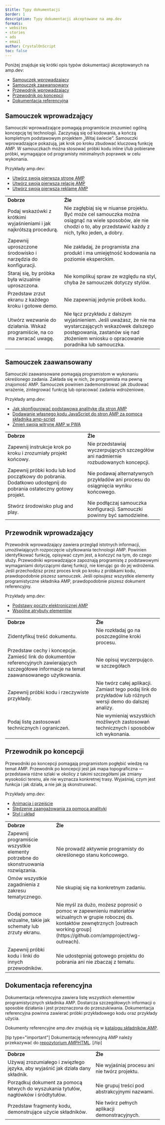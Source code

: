 ```yaml
---
$title: Typy dokumentacji
$order: 1
description: Typy dokumentacji akceptowane na amp.dev
formats:
- websites
- stories
- ads
- email
author: CrystalOnScript
toc: false
---
```


Poniżej znajduje się krótki opis typów dokumentacji akceptowanych na amp.dev:

- [Samouczek wprowadzający](documentation-types.md?format=websites#introductory-tutorial)
- [Samouczek zaawansowany](documentation-types.md?format=websites#advanced-tutorial)
- [Przewodnik wprowadzający](documentation-types.md?format=websites#introductory-guide)
- [Przewodnik po koncepcji](documentation-types.md?format=websites#concept-guide)
- [Dokumentacja referencyjna](documentation-types.md?format=websites#reference-documentation)

## Samouczek wprowadzający <a name="introductory-tutorial"></a>

Samouczki wprowadzające pomagają programiście zrozumieć ogólną koncepcję tej technologii. Zaczynają się od kodowania, a kończą kompletnym podstawowym projektem „Witaj świecie”. Samouczki wprowadzające pokazują, jak krok po kroku zbudować kluczową funkcję AMP. W samouczkach można stosować próbki kodu inline i/lub pobierane próbki, wymagające od programisty minimalnych poprawek w celu wykonania.

Przykłady amp.dev:

- [Utwórz swoją pierwszą stronę AMP](../../../../documentation/guides-and-tutorials/start/create/index.md?format=websites)
- [Utwórz swoją pierwszą relację AMP](../../../../documentation/guides-and-tutorials/start/visual_story/index.md?format=stories)
- [Utwórz swoją pierwszą reklamę AMP](../../../../documentation/guides-and-tutorials/start/create_amphtml_ad/index.md?format=ads)

<table>
  <tr>
   <td>
<strong>Dobrze</strong>
   </td>
   <td>
<strong>Źle</strong>
   </td>
  </tr>
  <tr>
   <td>Podaj wskazówki z krótkimi wyjaśnieniami i jak najkrótszą procedurą.</td>
   <td>Nie zagłębiaj się w niuanse projektu. Być może cel samouczka można osiągnąć na wiele sposobów, ale nie chodzi o to, aby przedstawić każdy z nich, tylko jeden, a dobry.</td>
  </tr>
  <tr>
   <td>Zapewnij uproszczone środowisko i narzędzia do konfiguracji.</td>
   <td>Nie zakładaj, że programista zna produkt i ma umiejętność kodowania na poziomie eksperckim.</td>
  </tr>
  <tr>
   <td>Staraj się, by próbka była wizualnie uproszczona.</td>
   <td>Nie komplikuj spraw ze względu na styl, chyba że samouczek dotyczy stylów.</td>
  </tr>
  <tr>
   <td>Przedstaw zrzut ekranu z każdego kroku i gotowe demo.</td>
   <td>Nie zapewniaj jedynie próbek kodu.</td>
  </tr>
  <tr>
   <td>Utwórz wezwanie do działania. Wskaż programiście, na co ma zwracać uwagę.</td>
   <td>Nie łącz przykładu z dalszym wyjaśnieniem. Jeśli uważasz, że nie ma wystarczających wskazówek dalszego postępowania, zastanów się nad złożeniem wniosku o opracowanie poradnika lub samouczka.</td>
  </tr>
</table>

## Samouczek zaawansowany <a name="advanced-tutorial"></a>

Samouczki zaawansowane pomagają programistom w wykonaniu określonego zadania. Zakłada się w nich, że programista ma pewną znajomość AMP. Samouczek powinien zademonstrować jak zbudować wrażenie, zintegrować funkcję lub opracować zadania wdrożeniowe.

Przykłady amp.dev:

- [Jak skonfigurować podstawową analitykę dla stron AMP](../../../../documentation/guides-and-tutorials/optimize-measure/tracking-engagement.md?format=websites)
- [Dodawanie własnego kodu JavaScript do stron AMP za pomocą składnika amp-script](../../../../documentation/guides-and-tutorials/develop/custom-javascript-tutorial.md?format=websites)
- [Zmień swoją witrynę AMP w PWA](../../../../documentation/guides-and-tutorials/optimize-measure/amp_to_pwa.md?format=websites)

<table>
  <tr>
   <td>
<strong>Dobrze</strong>
   </td>
   <td>
<strong>Źle</strong>
   </td>
  </tr>
  <tr>
   <td>Zapewnij instrukcje krok po kroku i zrozumiały projekt końcowy.</td>
   <td>Nie przedstawiaj wyczerpujących szczegółów ani nadmiernie rozbudowanych koncepcji.</td>
  </tr>
  <tr>
   <td>Zapewnij próbki kodu lub kod początkowy do pobrania. Dodatkowo udostępnij do pobrania ostateczny gotowy projekt.</td>
   <td>Nie podawaj alternatywnych przykładów ani procesu do osiągnięcia wyniku końcowego.</td>
  </tr>
  <tr>
   <td>Stwórz środowisko plug and play.</td>
   <td>Nie podłączaj samouczka konfiguracji. Samouczki powinny być samodzielne.</td>
  </tr>
</table>

## Przewodnik wprowadzający <a name="introductory-guide"></a>

Przewodnik wprowadzający zawiera przegląd istotnych informacji, umożliwiających rozpoczęcie użytkowania technologii AMP. Powinien identyfikować funkcję, opisywać czym jest, a kończyć na tym, do czego służy. Przewodniki wprowadzające zapoznają programistę z podstawowymi wymaganiami dotyczącymi danej funkcji, nie kierując go do jej wdrożenia. Jeśli przechodzisz przez proces krok po kroku z próbkami kodu, prawdopodobnie piszesz samouczek. Jeśli opisujesz wszystkie elementy programistyczne składnika AMP, prawdopodobnie piszesz dokument referencyjny.

Przykłady amp.dev:

- [Podstawy poczty elektronicznej AMP](../../../../documentation/guides-and-tutorials/learn/email_fundamentals.md?format=email)
- [Wspólne atrybuty elementów](../../../../documentation/guides-and-tutorials/learn/common_attributes.md?format=websites)

<table>
  <tr>
   <td>
<strong>Dobrze</strong>
   </td>
   <td>
<strong>Źle</strong>
   </td>
  </tr>
  <tr>
   <td>Zidentyfikuj treść dokumentu.</td>
   <td>Nie rozkładaj go na poszczególne kroki procesu.</td>
  </tr>
  <tr>
   <td>Przedstaw cechy i koncepcje. Zamieść link do dokumentów referencyjnych zawierających szczegółowe informacje na temat zaawansowanego użytkowania.</td>
   <td>Nie opisuj wyczerpująco. w szczegółach</td>
  </tr>
  <tr>
   <td>Zapewnij próbki kodu i rzeczywiste przykłady.</td>
   <td>Nie twórz całej aplikacji. Zamiast tego podaj link do przykładów lub różnych wersji demo do dalszej analizy.</td>
  </tr>
  <tr>
   <td>Podaj listę zastosowań technicznych i ograniczeń.</td>
   <td>Nie wymieniaj wszystkich możliwych zastosowań technicznych i sposobów ich wykonania.</td>
  </tr>
</table>

## Przewodnik po koncepcji <a name="concept-guide"></a>

Przewodniki po koncepcji pomagają programistom pogłębić wiedzę na temat AMP. Przewodnik po koncepcji jest jak mapa topograficzna — przedstawia różne szlaki w okolicy z takimi szczegółami jak zmiany wysokości terenu, ale nie wyznacza konkretnej trasy. Wyjaśniaj, czym jest funkcja i jak działa, a nie jak ją skonstruować.

Przykłady amp.dev:

- [Animacja i przejście](../../../../documentation/guides-and-tutorials/develop/animations/triggering_css_animations.md?format=websites)
- [Śledzenie zaangażowania za pomocą analityki](../../../../documentation/guides-and-tutorials/optimize-measure/configure-analytics/index.md?format=websites)
- [Styl i układ](../../../../documentation/guides-and-tutorials/develop/style_and_layout/index.md?format=websites)

<table>
  <tr>
   <td>
<strong>Dobrze</strong>
   </td>
   <td>
<strong>Źle</strong>
   </td>
  </tr>
  <tr>
   <td>Zapewnij programiście wszystkie elementy potrzebne do skonstruowania rozwiązania.</td>
   <td>Nie prowadź aktywnie programisty do określonego stanu końcowego.</td>
  </tr>
  <tr>
   <td>Omów wszystkie zagadnienia z zakresu tematycznego.</td>
   <td>Nie skupiaj się na konkretnym zadaniu.</td>
  </tr>
  <tr>
   <td>Dodaj pomoce wizualne, takie jak schematy lub zrzuty ekranu.</td>
   <td>Nie myśl za dużo, możesz poprosić o pomoc w zapewnieniu materiałów wizualnych w grupie roboczej ds. kontaktów zewnętrznych [outreach working group](https://github.com/ampproject/wg-outreach).</td>
  </tr>
  <tr>
   <td>Zapewnij próbki kodu i linki do innych przewodników.</td>
   <td>Nie udostępniaj gotowego projektu do pobrania ani nie zbaczaj z tematu.</td>
  </tr>
</table>

## Dokumentacja referencyjna <a name="reference-documentation"></a>

Dokumentacja referencyjna zawiera listę wszystkich elementów programistycznych składnika AMP. Dostarcza szczegółowych informacji o sposobie działania i jest przeznaczona do przeszukiwania. Dokumentacja referencyjna powinna zawierać próbki przykładowego kodu oraz przykłady użycia.

Dokumenty referencyjne amp.dev znajdują się w [katalogu składników AMP](../../../../documentation/components/index.html?format=websites).

[tip type="important"] Dokumentację referencyjną AMP należy przekazywać do [repozytorium AMPHTML](https://github.com/ampproject/amphtml). [/tip]

<table>
  <tr>
   <td>
<strong>Dobrze</strong>
   </td>
   <td>
<strong>Źle</strong>
   </td>
  </tr>
  <tr>
   <td>Używaj zrozumiałego i zwięzłego języka, aby wyjaśnić jak działa dany składnik.</td>
   <td>Nie wyjaśniaj procesu ani nie twórz projektu.</td>
  </tr>
  <tr>
   <td>Porządkuj dokument za pomocą łatwych do wyszukania tytułów, nagłówków i śródtytułów.</td>
   <td>Nie grupuj treści pod abstrakcyjnymi nazwami.</td>
  </tr>
  <tr>
   <td>Przedstaw fragmenty kodu, demonstrujące użycie składników.</td>
   <td>Nie twórz pełnych aplikacji demonstracyjnych.</td>
  </tr>
</table>
